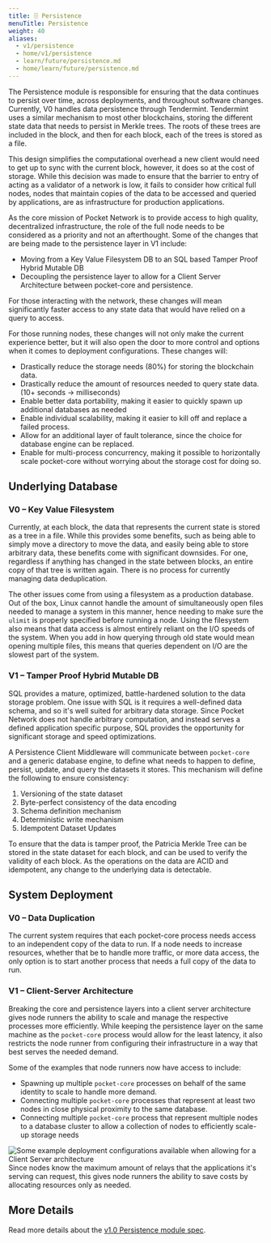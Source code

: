 ```yaml
---
title: 🗄 Persistence
menuTitle: Persistence
weight: 40
aliases:
  - v1/persistence
  - home/v1/persistence
  - learn/future/persistence.md
  - home/learn/future/persistence.md
---
```



The Persistence module is responsible for ensuring that the data continues to persist over time, across deployments, and throughout software changes. Currently, V0 handles data persistence through Tendermint. Tendermint uses a similar mechanism to most other blockchains, storing the different state data that needs to persist in Merkle trees. The roots of these trees are included in the block, and then for each block, each of the trees is stored as a file.

This design simplifies the computational overhead a new client would need to get up to sync with the current block, however, it does so at the cost of storage. While this decision was made to ensure that the barrier to entry of acting as a validator of a network is low, it fails to consider how critical full nodes, nodes that maintain copies of the data to be accessed and queried by applications, are as infrastructure for production applications.

As the core mission of Pocket Network is to provide access to high quality, decentralized infrastructure, the role of the full node needs to be considered as a priority and not an afterthought. Some of the changes that are being made to the persistence layer in V1 include:

* Moving from a Key Value Filesystem DB to an SQL based Tamper Proof Hybrid Mutable DB
* Decoupling the persistence layer to allow for a Client Server Architecture between pocket-core and persistence.

For those interacting with the network, these changes will mean significantly faster access to any state data that would have relied on a query to access.

For those running nodes, these changes will not only make the current experience better, but it will also open the door to more control and options when it comes to deployment configurations. These changes will:

* Drastically reduce the storage needs (80%) for storing the blockchain data.
* Drastically reduce the amount of resources needed to query state data. (10+ seconds -> milliseconds)
* Enable better data portability, making it easier to quickly spawn up additional databases as needed
* Enable individual scalability, making it easier to kill off and replace a failed process.
* Allow for an additional layer of fault tolerance, since the choice for database engine can be replaced.
* Enable for multi-process concurrency, making it possible to horizontally scale pocket-core without worrying about the storage cost for doing so.

## Underlying Database

### V0 – Key Value Filesystem

Currently, at each block, the data that represents the current state is stored as a tree in a file. While this provides some benefits, such as being able to simply move a directory to move the data, and easily being able to store arbitrary data, these benefits come with significant downsides. For one, regardless if anything has changed in the state between blocks, an entire copy of that tree is written again. There is no process for currently managing data deduplication.

The other issues come from using a filesystem as a production database. Out of the box, Linux cannot handle the amount of simultaneously open files needed to manage a system in this manner, hence needing to make sure the `ulimit` is properly specified before running a node. Using the filesystem also means that data access is almost entirely reliant on the I/O speeds of the system. When you add in how querying through old state would mean opening multiple files, this means that queries dependent on I/O are the slowest part of the system.

### V1 – Tamper Proof Hybrid Mutable DB

SQL provides a mature, optimized, battle-hardened solution to the data storage problem. One issue with SQL is it requires a well-defined data schema, and so it's well suited for arbitrary data storage. Since Pocket Network does not handle arbitrary computation, and instead serves a defined application specific purpose, SQL provides the opportunity for significant storage and speed optimizations.

A Persistence Client Middleware will communicate between `pocket-core` and a generic database engine, to define what needs to happen to define, persist, update, and query the datasets it stores. This mechanism will define the following to ensure consistency:

1. Versioning of the state dataset
2. Byte-perfect consistency of the data encoding
3. Schema definition mechanism
4. Deterministic write mechanism
5. Idempotent Dataset Updates

To ensure that the data is tamper proof, the Patricia Merkle Tree can be stored in the state dataset for each block, and can be used to verify the validity of each block. As the operations on the data are ACID and idempotent, any change to the underlying data is detectable.

## System Deployment

### V0 – Data Duplication

The current system requires that each pocket-core process needs access to an independent copy of the data to run. If a node needs to increase resources, whether that be to handle more traffic, or more data access, the only option is to start another process that needs a full copy of the data to run.

### V1 – Client-Server Architecture

Breaking the core and persistence layers into a client server architecture gives node runners the ability to scale and manage the respective processes more efficiently. While keeping the persistence layer on the same machine as the `pocket-core` process would allow for the least latency, it also restricts the node runner from configuring their infrastructure in a way that best serves the needed demand.

Some of the examples that node runners now have access to include:

* Spawning up multiple `pocket-core` processes on behalf of the same identity to scale to handle more demand.
* Connecting multiple `pocket-core` processes that represent at least two nodes in close physical proximity to the same database.
* Connecting multiple `pocket-core` process that represent multiple nodes to a database cluster to allow a collection of nodes to efficiently scale-up storage needs

![Some example deployment configurations available when allowing for a Client Server architecture](/images/PersistenceClientServer.jpg)
Since nodes know the maximum amount of relays that the applications it's serving can request, this gives node runners the ability to save costs by allocating resources only as needed.

## More Details

Read more details about the [v1.0 Persistence module spec](https://docs.pokt.network/v1/persistence).

